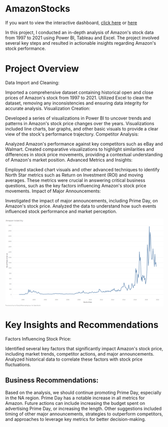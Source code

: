 # AmazonStocks

If you want to view the interactive dashboard, [click here](https://public.tableau.com/views/Amazon_17225340065340/GeneralPerformance?:language=en-US&:sid=&:redirect=auth&:display_count=n&:origin=viz_share_link) or [here](https://cam-leo.github.io/AmazonStocks/)

In this project, I conducted an in-depth analysis of Amazon's stock data from 1997 to 2021 using Power BI, Tableau and Excel. The project involved several key steps and resulted in actionable insights regarding Amazon's stock performance.

# Project Overview
Data Import and Cleaning:

Imported a comprehensive dataset containing historical open and close prices of Amazon's stock from 1997 to 2021.
Utilized Excel to clean the dataset, removing any inconsistencies and ensuring data integrity for accurate analysis.
Visualization Creation:

Developed a series of visualizations in Power BI to uncover trends and patterns in Amazon's stock price changes over the years.
Visualizations included line charts, bar graphs, and other basic visuals to provide a clear view of the stock's performance trajectory.
Competitor Analysis:

Analyzed Amazon's performance against key competitors such as eBay and Walmart.
Created comparative visualizations to highlight similarities and differences in stock price movements, providing a contextual understanding of Amazon's market position.
Advanced Metrics and Insights:

Employed stacked chart visuals and other advanced techniques to identify North Star metrics such as Return on Investment (ROI) and moving averages.
These metrics were crucial in answering critical business questions, such as the key factors influencing Amazon's stock price movements.
Impact of Major Announcements:

Investigated the impact of major announcements, including Prime Day, on Amazon's stock price.
Analyzed the data to understand how such events influenced stock performance and market perception.

![Amazon Volatility](https://github.com/cam-leo/AmazonStocks/blob/main/DifferenceHighLow.png)

# Key Insights and Recommendations
Factors Influencing Stock Price:

Identified several key factors that significantly impact Amazon's stock price, including market trends, competitor actions, and major announcements.
Analyzed historical data to correlate these factors with stock price fluctuations.

## Business Recommendations:

Based on the analysis, we should continue promoting Prime Day, especially in the NA region. Prime Day has a notable increase in all metrics for Amazon. Future actions can include increasing the budget spent on advertising Prime Day, or increasing the length.
Other suggestions included timing of other major announcements, strategies to outperform competitors, and approaches to leverage key metrics for better decision-making.
